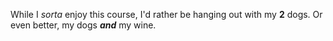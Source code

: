 While I *sorta* enjoy this course, I'd rather be hanging out with my **2** dogs. Or even better, my dogs **_and_** my wine. 
